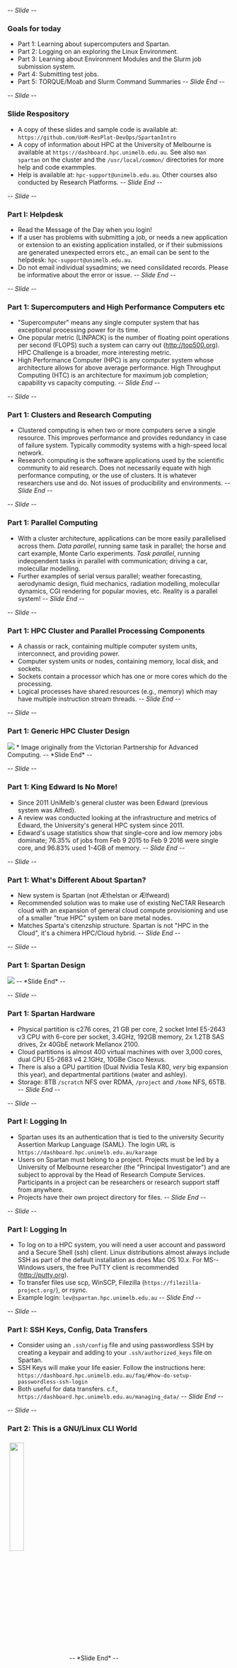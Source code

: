 -- *Slide* --
### Goals for today
* Part 1: Learning about supercomputers and Spartan.
* Part 2: Logging on an exploring the Linux Environment.
* Part 3: Learning about Environment Modules and the Slurm job submission system.
* Part 4: Submitting test jobs.
* Part 5: TORQUE/Moab and Slurm Command Summaries
-- *Slide End* --

-- *Slide* --
### Slide Respository
* A copy of these slides and sample code is available at: `https://github.com/UoM-ResPlat-DevOps/SpartanIntro`
* A copy of information about HPC at the University of Melbourne is available at `https://dashboard.hpc.unimelb.edu.au`. See also `man spartan` on the cluster and the `/usr/local/common/` directories for more help and code exammples.
* Help is available at: `hpc-support@unimelb.edu.au`. Other courses also conducted by Research Platforms.
-- *Slide End* --

-- *Slide* --
### Part I: Helpdesk
* Read the Message of the Day when you login!
* If a user has problems with submitting a job, or needs a new application or extension to an existing application installed, or if their submissions are generated unexpected errors etc., an email can be sent to the helpdesk: `hpc­-support@unimelb.edu.au`. 
* Do not email individual sysadmins; we need consildated records. Please be informative about the error or issue.
-- *Slide End* --

-- *Slide* --
### Part 1: Supercomputers and High Performance Computers etc
* "Supercomputer" means any single computer system that has exceptional processing power for its time. 
* One popular metric (LINPACK) is the number of floating­ point operations per second (FLOPS) such a system can carry out (http://top500.org). HPC Challenge is a broader, more interesting metric.
* High Performance Computer (HPC) is any computer system whose architecture allows for above average performance. High Throughput Computing (HTC) is an architecture for maximum job completion; capability vs capacity computing.
-- *Slide End* --

-- *Slide* --
### Part 1: Clusters and Research Computing
* Clustered computing is when two or more computers serve a single resource. This improves performance and provides redundancy in case of failure system. Typically commodity systems with a high-speed local network.
* Research computing is the software applications used by the scientific community to aid research. Does not necessarily equate with high performance computing, or the use of clusters.­ It is whatever researchers use and do. Not issues of producibility and environments.
-- *Slide End* --

-- *Slide* --
### Part 1: Parallel Computing
* With a cluster architecture, applications can be more easily parallelised across them. *Data parallel*, running same task in parallel; the horse and cart example, Monte Carlo experiments. *Task parallel*, running indeopendent tasks in parallel with communication; driving a car, molecullar modelling.
* Further examples of serial versus parallel; weather forecasting, aerodynamic design, fluid mechanics, radiation modelling, molecullar dynamics, CGI rendering for popular movies, etc. Reality is a parallel system!
-- *Slide End* --

-- *Slide* --
### Part 1: HPC Cluster and Parallel Processing Components
* A chassis or rack, containing multiple computer system units, interconnect, and providing power.
* Computer system units or nodes, containing memory, local disk, and sockets.
* Sockets contain a processor which has one or more cores which do the processing.
* Logical processes have shared resources (e.g., memory) which may have multiple instruction stream threads.
-- *Slide End* --

-- *Slide* --
### Part 1: Generic HPC Cluster Design
<img src="https://raw.githubusercontent.com/UoM-ResPlat-DevOps/SpartanIntro/master/Images/genericcluster.png" />
* Image originally from the Victorian Partnership for Advanced Computing.
-- *Slide End* --

-- *Slide* --
### Part 1: King Edward Is No More!
* Since 2011 UniMelb's general cluster was been Edward (previous system was Alfred).
* A review was conducted looking at the infrastructure and metrics of Edward, the University's general HPC system since 2011.
* Edward's usage statistics show that single-core and low memory jobs dominate; 76.35% of jobs from Feb 9 2015 to Feb 9 2016 were single core, and 96.83% used 1-4GB of memory.
-- *Slide End* --

-- *Slide* --
### Part 1: What's Different About Spartan?
* New system is Spartan (not Æthelstan or Ælfweard)
* Recommended solution was to make use of existing NeCTAR Research cloud with an expansion of general cloud compute provisioning and use of a smaller "true HPC" system on bare metal nodes.
* Matches Sparta's citenzship structure. Spartan is not "HPC in the Cloud", it's a chimera HPC/Cloud hybrid.
-- *Slide End* --

-- *Slide* --
### Part 1: Spartan Design
<img src="https://raw.githubusercontent.com/UoM-ResPlat-DevOps/SpartanIntro/master/Images/spartanlayout.png" />
-- *Slide End* --

-- *Slide* --
### Part 1: Spartan Hardware
* Physical partition is c276 cores, 21 GB per core,  2 socket Intel E5-2643 v3 CPU with 6-core per socket, 3.4GHz, 192GB memory, 2x 1.2TB SAS drives, 2x 40GbE network Mellanox 2100. 
* Cloud partitions is almost 400 virtual machines with over 3,000 cores, dual CPU E5-2683 v4 2.1GHz, 10GBe Cisco Nexus. 
* There is also a GPU partition (Dual Nvidia Tesla K80, *very* big expansion this year), and departmental partitions (water and ashley).
* Storage: 8TB `/scratch` NFS over RDMA, `/project` and `/home` NFS, 65TB.
-- *Slide End* --

-- *Slide* --
### Part I: Logging In
* Spartan uses its an authentication that is tied to the university Security Assertion Markup Language (SAML). The login URL is `https://dashboard.hpc.unimelb.edu.au/karaage`
* Users on Spartan must belong to a project. Projects must be led by a University of Melbourne researcher (the "Principal Investigator") and are subject to approval by the Head of Research Compute Services. Participants in a project can be researchers or research support staff from anywhere.
* Projects have their own project directory for files.
-- *Slide End* --

-- *Slide* --
### Part I: Logging In
* To log on to a HPC system, you will need a user account and password and a Secure Shell (ssh) client. Linux distributions almost always include SSH as part of the default installation as does 
Mac OS 10.x. For MS-­Windows users, the free PuTTY client is recommended (http://putty.org). 
* To transfer files use scp, WinSCP, Filezilla (`https://filezilla-project.org/`), or rsync.
* Example login: `lev@spartan.hpc.unimelb.edu.au`
-- *Slide End* --

-- *Slide* --
### Part I: SSH Keys, Config, Data Transfers
* Consider using an `.ssh/config` file and using passwordless SSH by creating a keypair and adding to your `.ssh/authorized_keys` file on Spartan.
* SSH Keys will make your life easier. Follow the instructions here: `https://dashboard.hpc.unimelb.edu.au/faq/#how-do-setup-passwordless-ssh-login`
* Both useful for data transfers. c.f., `https://dashboard.hpc.unimelb.edu.au/managing_data/` 
-- *Slide End* --

-- *Slide* --
### Part 2: This is a GNU/Linux CLI World 
<img src="https://raw.githubusercontent.com/UoM-ResPlat-DevOps/SpartanIntro/master/Images/gnulinux.png" align="center" height="25%" width="25%" vspace="5" hspace="5" />
-- *Slide End* --

-- *Slide* --
### Part 2: This is a GNU/Linux World CLI II
* The command­line interface provides a great deal more power and is very resource efficient. 
* GNU/Linux scales and does so with stability and efficiency.
* Critical software such as the Message Parsing Interface (MPI) and nearly all scientific programs are designed to work with GNU/Linux. 
* The operating system and many applications are provided as "free and open source" which are better placed to improve, optimize and maintain.
-- *Slide End* --

-- *Slide* --
### Part 2: Exploring The Environment
* When a user logs in on a Linux or other UNIX-like system on the command line, they start in their home directory (`/home/<<username>>`). Explore file system hierarchy. Project directory in `/data/projects/<<projectID>>`.
* "Everything in the UNIX system is a file" (Kernighan & Pike, 1984, 41). 

| Command     | Explanation                                                                |
|:------------|:--------------------------------------------------------------------------:|
|`whoami`   | "Who Am I?; prints the effective user id                                  |
|`pwd`      | "Print working directory"|
|`ls`       | "List" directory listing                                                   |	
-- *Slide End* --

-- *Slide* --
### Part 2: Command Options
* Linux commands often come with options expressed as: `<command> --<option[s]>`
* Options can be expressed as full words or abbreviated characters.

| Command     | Explanation                                                                |
|-------------|:--------------------------------------------------------------------------:|
|`ls -lart`   | Directory listing with options (long, all, reverse time)                   |
|`ls -lash`   | Directory listing with options (long, all, size in human readable	   |
-- *Slide End* --

-- *Slide* --
### Part 2: The Online Manual
* Linux commands come with "man" (manual) pages, which provide a terse description of the meaning and options available to a command. A verbose alternative to man is info. 

| Command             | Explanation                                                      |
|:--------------------|:-----------------------------------------------------------------|
|`man <command`       | Display the manual entry for the command                         |
|`apropos <command>`  | Search for a particular command. Equivalent to "man -k <command>"|
|`info <command>`     | A verbose description of the command                             |
| `whatis <command>`  | A terse description of the command                               |
-- *Slide End* --

-- *Slide* --
### Part 2: Pipes
* Linux also have very useful 'pipes' and redirect commands. To pipe one command through another use the '|' symbol.

| Command            | Explanation                                                         |
|:-------------------|:-------------------------------------------------------------------:|
| <code>who -u  &#124; less</code> | "Who" shows who is logged on and how long they've been idle.        |
| <code>ps afux &#124; less</code> | "ps" provides a list of current processes.                          |
-- *Slide End* --

-- *Slide* --
### Part 2: Redirects
* To redirect output use the '>' symbol. To redirect input (for example, to feed data to a command) use the '<'. Concatenation is achieved through the use of '>>' symbol. 

| Command           | Explanation                                                          |
|:------------------|:--------------------------------------------------------------------:|
| `w > list.txt`  | 'w' is a combination of who, uptime and ps -a, redirected            |
| `w >> list.txt` | Same command, concatenated                                           |
-- *Slide End* --

-- *Slide* --
### Part 2: Files and Text Editing I
* Linux filenames can be constructed of any characters except the forward slash, which is for directory navigation. However it is best to avoid punctuation marks, non-printing characters (e.g., spaces). It is better to use underscores or CamelCase instead of spaces.
* Linux is case-sensitive with its filenames (e.g., list.txt, LIST.txt lisT.txT are different).
-- *Slide End* --

-- *Slide* --
### Part 2: Files and Text Editing II
* Files do not usually require a program association suffix, although you may find this convenient (a C compiler like files to have .c in their suffix, for example). 
* The type of file can be determined with the `file` command. The type returned will usually be text, executable binaries, archives, or a catch-all "data" file.
* There are three text editors usually available on Linux systems on the command-line. The first is `nano`; easy to use, limited functionality. The others (both from 1976) are `vi` (or `vim`), which is terse but powerful, or `emacs` (Editor Macros) editor and environment is a feature-rich application,
-- *Slide End* --

-- *Slide* --
### Part 2: Copying Files to a Local Systems
* To get a copy of the files from an external source to your home directory, you will probably want to use `wget`, or `git`, or `scp`.

| Command           | Explanation                                                          |
|:------------------|:--------------------------------------------------------------------:|
| `wget URL`      | Non-interactive download of files over http, https, ftp etc.         |
| `git clone URL` | Clone a repository into a new directory.                                        |
-- *Slide End* --

-- *Slide* --
### Part 2: Copying Files Within a Local Systems 
* To copy a file from within a system use the `cp` command. Common options include `-r` to copy and entire directory

| Command           | Explanation                                                          |
|:------------------|:--------------------------------------------------------------------:|
| `cp source destination`      | Copy a file from source to destination         |
| `cp -r source destination` | Recursive copy (e.g., a directory) from source to destination                                        |
| `cp -a source destination` | Recursive copy as archive (with permissions, links)                                        |
-- *Slide End* --

-- *Slide* --
### Part 2: Copying Files Between Systems
* To copy files to between systems desktop use SCP (secure copy protocol) or SFTP (secure file transfer protocol), combining the ssh and cp functionality. The `cp` options can also be used. The source or destination address should also require a remote shell login.

| Command           | Explanation                                                          |
|:------------------|:--------------------------------------------------------------------:|
| `scp source.address:/path/ destination.address:/path/`| Copies files on a network |
-- *Slide End* --

-- *Slide* --
### Part 2: Synchronising Files and Directories I
* The `rsync` utility provides a fast way to keep two collections of files "in sync" by tracking changes. The source or destination address should also require a remote shell login. 
For example; `rsync -avz --update lev@spartan.hpc.unimelb.edu.au:files/workfiles .`
-- *Slide End* --

-- *Slide* --
### Part 2: Synchronising Files and Directories II

| Command           | Explanation                                                          |
|:------------------|:--------------------------------------------------------------------:|
| `rsync source destination`| General rsync command  |
| `rsync -avze ssh username@remotemachine:/path/to/source .` | With ssh encryption |
-- *Slide End* --

-- *Slide* --

### Part 2: Synchronising Files and Directories III
* The `rsync -avz` command ensures that it is in archive mode (recursive, copies symlinks, preserves permissions), is verbose, and compresses on transmission. 
* The --update restricts the copy only to files that are newer than the destination. 
* Note that rsync is "trailing slash sensitive". A trailing / on a source means "copy the contents of this directory". Without a trailing slash it means "copy the directory".
-- *Slide End* --

-- *Slide* --

### Part 2: Synchronising Files and Directories IV
* Rsync can be used in a synchronise mode with the --delete flag.  Consider this with the `-n`, or `--dry-run` options first!

| Command           | Explanation                                                          |
|:------------------|:--------------------------------------------------------------------:|
| `rsync -avz --update source/ username@remotemachine:/path/to/destination| Synchronise source and destination, keep older files  |
| `rsync -avz --delete source/ username@remotemachine:/path/to/destination| Synchronise source and destination absolutely |
-- *Slide End* --

-- *Slide* --
### Part 2: Creating Directories, Moving Files
* Directories can be created with the `mkdir` command (e.g., `mkdir braf`).
* Files can be copied with the `cp` command (e.g., `cp gattaca.txt gattaca2.txt`)
* Files can be moved with the `mv` command (e.g., `mv gattaca2.txt braf`)

-- *Slide* --
### Part 2: File Differences
* File differences can be determined by timestamp (e.g., `ls -l gattaca.txt braf/gattaca2.txt`)
* Content differences can be determined by the `diff` command (e.g., `diff gattaca.txt braf/gattaca.txt`)
* For a side-by-side representation use the command `sdiff` instead.
-- *Slide End* --

-- *Slide* --
### Part 2: Searches and Wildcards
* To search for files use the find command (e.g., `find . -name '*.txt'`). Compare with `locate` and `whereis`.
* To search within files, use the `grep` command (e.g., `grep -i ATEK braf/*`)
* The most common wildcare is `*`, but there is also `?` (single character).
* There are also range searches (e.g., `[a-z]` any character between a and z, inclusive)
-- *Slide End* --

-- *Slide* --
### Part 2: Deletions
* Files can be deleted with the `rm` command (e.g., `rm gattaca.txt`)
* Empty directories can be deleted with the `rmdir` command (e.g., `rmdir braf`)
* Directories, files, subdirectories etc can be delted with `rm -rf <<dir>>`
* BE VERY CAREFUL!
-- *Slide End* --

-- *Slide* --
### Part 2: Why The File Differences Mattered
<blockquote>
BRAF is a human gene that makes a protein (imaginatively) named B-Raf. This protein is involved in sending signals inside cells, which are involved in directing cell growth. In 2002, it was shown to be faulty (mutated) in human cancers. In particular the difference that between the two files "ATVKSRWSGS" and "ATEKSRWSGS" is the difference which leads to susceptibility to metastatic melanoma. 
</blockquote>
-- *Slide End* --

-- *Slide* --
### Part 3: A Dynamic Environment
* Environment modules provide for the dynamic modification of the user's environment via module files, such as the location of the application's executables, its manual path, the library path, and so forth.
* Modulefiles also have the advantages of being shared on many users on a system (such as an HPC system) and easily allowing multiple installations of the same application but with different versions and compilation options.
* Check the current environment with the `env` (environment) command.
-- *Slide End* --

-- *Slide* --
### Part 3: Environment Modules  Commands
* The are two implementations of environment modules. The classic modules system is available on the Edward HPC, and the newer Lmod is on Spartan. LMod is considered superior for hierarchies of modules.
-- *Slide End* --

-- *Slide* --
### Part 3: Module Commands I
| Command                         | Explanation                                            |
|---------------------------------|:------------------------------------------------------:|
| `module help`                 | List of switches, commands and arguments for modules   |
| `module avail`                | Lists all the modules which are available to be loaded.|
| `module display <modulefile>` | Display paths etc for modulefile                       |
| `module load <modulefile>`    | Loads paths etc to user's environment                  |
| `module unload <modulefile>`  | Unloads paths etc from user's environment.             |
| `module list`                 | lists all the modules currently loaded.                |
-- *Slide End* --

-- *Slide* --
### Part 3: Module Commands II
* There is also the `module switch <modulefile1> <modulefile2>`, which unloads one modulefile (modulefile1) and loads another (modulefile2).
* On Spartan there is also the lmod-specific `module spider <modulename`, which traverses through the system for all modules and provides a description.
-- *Slide End* --

-- *Slide* --
### Part 3: Portable Batch System
* The Portable Batch System (or simply PBS) is a utility software that performs job scheduling by assigning unattended background tasks expressed as batch jobs, among the available resources.
* Originally developed by MRJ Technology Solutions under contract to NASA in the early 1990s. Released as an open-source product as OpenPBS. Forked by Adaptive Computing as TORQUE (Terascale Open-source Resource and QUEue Manager). Many of the original engineering team now part of Altair Engineering who have their own commercial version, PBSPro. TORQUE is used on the Edward HPC system.
* A batch system typically consists of a resource manager (e.g., TORQUE) and a job scheduler (e.g., Maui, Moab), or a combination (e.g., PBSPro, Slurm).
-- *Slide End* --

-- *Slide* --
### Part 3: Slurm Workload Manager
* Slurm, used on Spartan, began development as a collaborative effort primarily by Lawrence Livermore National Laboratory, SchedMD, Linux NetworX, Hewlett-Packard, and Groupe Bull as a Free Software resource manager. As of November 2015, TOP500 list of most powerful computers in the world indicates that Slurm is the workload manager on six of the top ten systems. Slurm's design is very modular with about 100 optional plugins.
* There is a repository for converting PBS to Slurm: https://github.com/bjpop/pbs2Slurm
-- *Slide End* --

-- *Slide* --
### Part 3: Job Submission Principles
* The steps for job submission are (a) setup and launch., (b) monitor., and (c) retrieve results and analyse. Jobs are launched from the login node with resource requests and, when the job scheduler decides, run on compute nodes. Some directories (e.g.,. user home or project directories) are shared across the entire cluster so output is an accessible place.
* Job scripts are simply resource requests (understood by scheduler), a batch of commands (understood by shell) with output to files.
* A cluster is a shared environment thus a a resource requesting system. Policies ensure that everyone has a "fair share" to the resources (e.g., user processor limits).
-- *Slide End* --

-- *Slide* --
### Part 3: DON'T RUN JOBS ON THE LOGIN NODE!
* The login node is a **particularly** shared resource. All users will access the login node in order to check their files, submit jobs etc. If one or more users start to run computationally or I/O intensive tasks on the login node (such as forwarding of graphics, copying large files, running multicore jobs), then that will make operations difficult for everyone.
-- *Slide End* --

-- *Slide* --
<img src="http://levlafayette.com/files/rabbitjobs.png" width="100%" height="100%" title="Job submission using rabbits" />
* From the IBM 'Red Book' on Job Submission.
-- *Slide End* --

-- *Slide* --
### Part 2: Partitions and Queues
* Setup and launch consists of writing a short script that initially makes resource requests 
(walltime, processors, memory, queues) and then commands (loading modules, changing 
directories, running executables against datasets etc), and optionally checking queueing system.
* Core command for checking paritions is `sinfo -s`, or `sinfo -p` for partition and node status. Major partitions are: `cloud`, `physical`, `gpgpu`. Note also `shortcloud`, `longcloud`, and `shortgpgpu`.
* Core command for checking queue `squeue` or `showq` (on Spartan).
-- *Slide End* --

-- *Slide* --
### Part 2: Job Status
* Core command for job submission `sbatch [jobscript]` 
* Core command for checking job `squeue -j [jobid]`, detailed command `scontrol show job [jobid]` (SLURM), or all user's jobs `squeue -u [username]`.
* Core command for deleting job `scancel [jobid]`
-- *Slide End* --

-- *Slide* --
### Part 3: Single Core Job
`#!/bin/bash`<br />
`#SBATCH -­p cloud`<br />
`#SBATCH ­­--time=01:00:00`<br />
`#SBATCH ­­--ntasks=1`<br />
`module load my­app­compiler/version`<br />
`my­app data`<br />
* Examples at `/usr/local/common/MATLAB` and `/usr/local/common/R`; note that the job can call other scripts. Note that Slurm has full and abbreviated directives.
-- *Slide End* --

-- *Slide* --
### Part 3 : Multicore and Multithreaded Jobs
* In Slurm, `ntasks` means number of tasks, whereas `cpus-per-task` allocates processor cores. In most jobs (serial, MPI) this is 1 by default.
* With shared-memory multithreaded jobs on (e.g., OpenMP), modify the `--cpus-per-task` to a maximum of 8, which is the maximum number of cores on a single cloud VM (or 12 for physical).<br />
`#SBATCH ­­--cpus-­per-­task=8`
* See examples at `/usr/local/common/FSL/`
-- *Slide End* --

-- *Slide* --
### Part 3 : Multinode Jobs I
* For distributed-memory multicore job using message passing, the multinode partition has to be 
invoked and the resource requests altered e.g.,
`#!/bin/bash`<br />
`#SBATCH -­p physical`<br />
`#SBATCH ­­--nodes=2`<br />
`#SBATCH ­­--ntasks-per-node=8`<br />
`module load my­app­compiler/version`<br />
`srun my­mpi­app`
-- *Slide End* --

-- *Slide* --
### Part 3 : Multinode Jobs II
* Multinodes jobs should be run on the `physical` partition which has the higher interconnect speed.
* Multinode jobs on Spartan may be slower if they have a lot of interprocess communication and they cross compute nodes.
* This said, multinodes jobs can also request total tasks/cores rather than allocating them per node. e.g., `#SBATCH ­­--ntasks=16`<br />
* See examples at `/usr/local/common/Python`
-- *Slide End* --

-- *Slide* --
### Part 4 : Job/Batch Arrays
* With a job or batch array the same batch script, and therefore the same resource requests, is used multiple  times. A typical example is to apply the same task across multiple datasets. The following example submits 10 batch jobs with myapp running against datasets dataset1.csv, dataset2.csv, ... 
dataset10.csv
`#SBATCH ­­array=1­-10`<br />
`myapp ${Slurm_ARRAY_TASK_ID}.csv`
* Examples at `/usr/local/common/array` and `/usr/local/common/Octave`.
-- *Slide End* --

-- *Slide* --
### Part 4 : Job/Batch Dependencies
* A dependency condition is established on which the launching of a batch script depends, creating a conditional pipeline. The dependency directives consist of `after`, `afterok`, `afternotok`, `before`, `beforeok`, `beforenotok`. A typical use case is where the output of one job is required as the input of the next job. Multiple job dependencies are specified with colon separated values.
`#SBATCH ­­dependency=afterok:myfirstjobid mysecondjob`
* Examples at `/usr/local/common/depend/`
-- *Slide End* --

-- *Slide* --
### Part 4: Interactive Jobs
* An interactive job, based on the resource requests made on the command  line, puts the user on to a compute node. This is typically done if they user wants to run a  large script (and shouldn't do it on the login node), or wants to test or debug a job. The  following command would launch one node with two processors for ten minutes.
`sinteractive ­­--nodes=1 --­­ntasks-­per-­node=2 --­­time=0:10:0`
* Example and instructions at `/usr/local/common/interact`
-- *Slide End* --

-- *Slide* --
### Part 4 : Multiple Job Steps
* Sometimes a job needs to consist of several steps that need to be carried on sequence, even if the individual components are in parallel. In this case the entire job resource set can be called with an aggregation of walltime and with a maximum reduction operation for memory and resources. e.g.,
`#!/bin/bash`<br />
`#SBATCH --­partition physical`<br />
`#SBATCH ­­--nodes=2`<br />
`#SBATCH ­­--ntasks=12`<br />
`#SBATCH --time=24:00:00`<br />
`srun -N 2 -n 12 -t 06:00:00 ./my­mpi­app`<br />
`export OMP_NUM_THREADS=6`<br />
`srun -N 1 -n2 -c $OMP_NUM_THREADS -t 12:00:00 ./myompapp`<br />
`srun -N 1 -n 1 -t 06:00:00 ./myserialapp`<br />
-- *Slide End* --

-- *Slide* --
### Part 4: Backfilling
* Many schedulers and resource managers use a backfilling algorithm to improve system utilisation and maximise job throughout. 
* When more resource intensive (e.g., multiple node) jobs are running it is possible that gaps ends up in the resource allocation. To fill these gaps a best effort is made for low-resource jobs to slot into these spaces.
-- *Slide End* --

-- *Slide* --
### Part 4: Memory Allocation
* By default the scheduler will set memory equal to the total amount on a compute node divided by the number of cores requested. In some cases this might not be enough (e.g., very large dataset that needs to be loaded with low level of parallelisation).
* Additional memory can be allocated with the `--mem=[mem][M|G|T]` directive (entire job) or `--mem-per-cpu=[mem][M|G|T]` (per core). Maximum should be based around total cores -1 (for system processes). The --mem-per-cpu directive is for threads for OpenMP applications and processor ranks for MPI.
* Not a good allocation of resources. Use only when absolutely necessary.
-- *Slide End* --

-- *Slide* --
### Part 5: Slurm User Commands

| User Commad    | Slurm Command           | 
|----------------|------------------------:|
|Job submission  |sbatch [script_file]     |
|Job delete      |scancel [job_id]         |
|Job status      |squeue [job_id]          |
|Job status      |squeue -u [user_name]    |
|Node list       |sinfo -N                 |
|Queue list      |squeue                   |
|Cluster status  |sinfo               	   |
-- *Slide End* --

-- *Slide* --
### Part 5: Slurm Job Job Commands
| Job Specification     | Slurm Command              | 
|-----------------------|---------------------------:|
|Script directive       |`#SBATCH`                   |
|Queue                  |`-p [queue]`                |
|Job Name               |`--job-name=[name]`         |
|Nodes                  |`-N [min[-max]]`            |
|CPU Count              |`-n [count]`                |
|Wall Clock Limit       |`-t [days-hh:mm:ss]`        |
|Event Address          |`--mail-user=[address]`     |
|Event Notification     |`--mail-type=[events]`      |
|Memory Size            |`--mem=[mem][M|G|T]`        |
|Proc Memory Size       |`--mem-per-cpu=[mem][M|G|T]`|
-- *Slide End* --

-- *Slide* --
### Part 5: Slurm Environment Commands
| Environment Command   | Slurm (Command)         | 
|-----------------------|------------------------:|
|Job ID                 |`$SLURM_JOBID`           |
|Submit Directory       |`$SLURM_SUBMIT_DIR`      |
|Submit Host            |`$SLURM_SUBMIT_HOST`     |
|Node List              |`$SLURM_JOB_NODELIST`    |
|Job Array Index        |`$SLURM_ARRAY_TASK_ID`   |
-- *Slide End* --

-- *Slide* --
### Part 5: Performance Test
* Compare the performance of NAMD/VMD Ubiquitin protein test case under `/usr/local/common/NAMD` under different configurations

| Nodes and Tasks       | Partition             | Time                    | 
|-----------------------|-----------------------|------------------------:|
|ntasks=4               | cloud                 |                         |
|ntaks=8                | cloud                 |                         |
|nodes=2, ntasks=16     | cloud                 |                         |
|nodes=2, ntasks=16     | physical              |                         |
-- *Slide End* --

-- *Slide* --
<img src="https://raw.githubusercontent.com/UoM-ResPlat-DevOps/SpartanIntro/master/Images/hypnotoad.png" width="150%" height="150%" />
-- *Slide End* --
